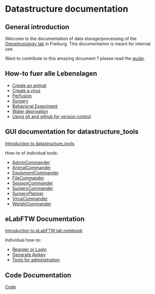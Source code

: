 # Datastructure documentation
## General introduction
Welcome to the documentation of data storage/processing of the [Optophysiology lab](https://www.optophysiology.uni-freiburg.de/) in Freiburg.
This documentation is meant for internal use.

Want to contribute to this amazing document ? please read the [guide](DocumentationTutorial.md).

## How-to fuer alle Lebenslagen
- [Create an animal](combinatory_howto/animalcreation.md)
- [Create a virus](combinatory_howto/viruscreation.md)
- [Perfusion](combinatory_howto/animalperfusion.md)
- [Surgery](combinatory_howto/surgery_entry.md)
- [Behavioral Experiment](combinatory_howto/behavioral_experiment.md)
- [Water deprivation](combinatory_howto/water_deprivation.md)
- [Using git and github for version control](gui_documentation/github.md)

## GUI documentation for datastructure_tools
[Introduction to datastructure_tools](gui_documentation/general.md)

How-to of individual tools:
- [AdminCommander](gui_documentation/AdminCommander.md)
- [AnimalCommander](gui_documentation/AnimalCommander.md)
- [EquipmentCommander](gui_documentation/EquipmentCommander.md)
- [FileCommander](gui_documentation/FileCommander.md)
- [SessionCommander](gui_documentation/SessionCommander.md)
- [SurgeryCommander](gui_documentation/SurgeryCommander.md)
- [SurgeryPlanner](gui_documentation/SurgeryPlanner.md)
- [VirusCommander](gui_documentation/VirusCommander.md)
- [WeightCommander](gui_documentation/WeightCommander.md)


## eLabFTW Documentation
[Introduction to eLabFTW lab notebook](eLabFTW_documentation/general_elabftw.md)

Individual how-to:
- [Register or Login](eLabFTW_documentation/register_login.md)
- [Generate Apikey](eLabFTW_documentation/generate_apikey.md)
- [Tools for administration](eLabFTW_documentation/administration_tools.md)



## Code Documentation
[Code](code_documentation/code_index.md)